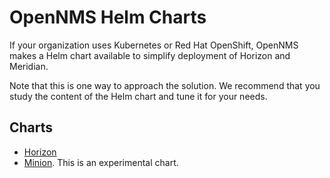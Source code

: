 # OpenNMS Helm Charts

If your organization uses Kubernetes or Red Hat OpenShift, OpenNMS makes a Helm chart available to simplify deployment of Horizon and Meridian.

Note that this is one way to approach the solution.
We recommend that you study the content of the Helm chart and tune it for your needs.

## Charts
* [Horizon](horizon/README.md)
* [Minion](minion/README.md). This is an experimental chart.
